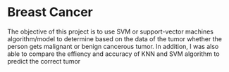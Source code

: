 # Breast Cancer
The objective of this project is to use SVM or support-vector machines algorithm/model to determine based on the data of the tumor whether the person gets malignant or benign cancerous tumor. In addition, I was also able to compare the effiency and accuracy of KNN and SVM algorithm to predict the correct tumor

